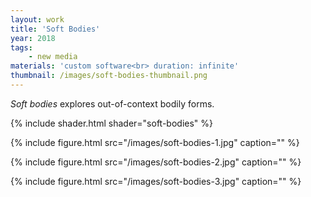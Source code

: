 ```yaml
---
layout: work
title: 'Soft Bodies'
year: 2018
tags:
    - new media
materials: 'custom software<br> duration: infinite'
thumbnail: /images/soft-bodies-thumbnail.png
---
```


*Soft bodies* explores out-of-context bodily forms.

{% include shader.html shader="soft-bodies" %}

{% include figure.html src="/images/soft-bodies-1.jpg" caption="" %}

{% include figure.html src="/images/soft-bodies-2.jpg" caption="" %}

{% include figure.html src="/images/soft-bodies-3.jpg" caption="" %}

